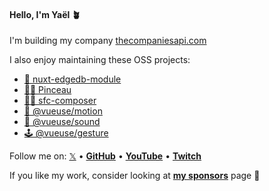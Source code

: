 #### Hello, I'm Yaël 🪴

I'm building my company [thecompaniesapi.com](https://thecompaniesapi.com)

I also enjoy maintaining these OSS projects:

- [💾&nbsp;nuxt-edgedb-module](https://github.com/Tahul/nuxt-edgedb)
- [🧑‍🎨&nbsp;Pinceau](https://github.com/Tahul/pinceau)
- [👨‍🔬&nbsp;sfc-composer](https://github.com/Tahul/sfc-composer)
- [🤹&nbsp;@vueuse/motion](https://github.com/vueuse/motion)
- [🎺&nbsp;@vueuse/sound](https://github.com/vueuse/sound)
- [🕹&nbsp;@vueuse/gesture](https://github.com/vueuse/gesture)

Follow me on: [𝕏](https://x.com/yaeeelglx) • [**GitHub**](https://github.com/Tahul) • [**YouTube**](https://www.youtube.com/@yaelguilloux) • [**Twitch**](https://www.twitch.tv/tahul)

If you like my work, consider looking at [**my sponsors**](https://github.com/sponsors/Tahul) page 💌
